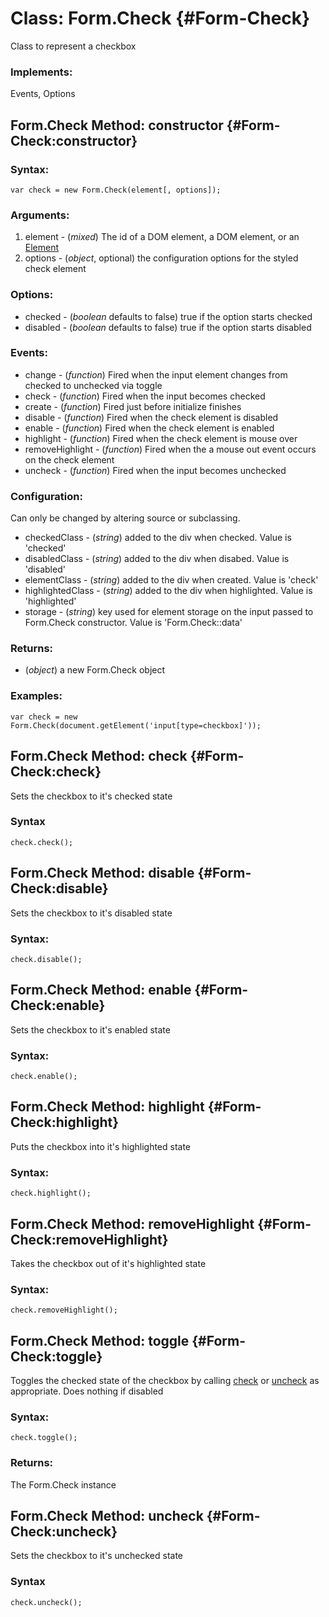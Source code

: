 Class: Form.Check {#Form-Check}
=================

Class to represent a checkbox

### Implements:

Events, Options



Form.Check Method: constructor {#Form-Check:constructor}
------------------------------

### Syntax:

	var check = new Form.Check(element[, options]);

### Arguments:

1. element						- (*mixed*) The id of a DOM element, a DOM element, or an [Element][]
1. options						- (*object*, optional) the configuration options for the styled check element

### Options:

* checked							- (*boolean* defaults to false) true if the option starts checked
* disabled						- (*boolean* defaults to false) true if the option starts disabled

### Events:

* change							- (*function*) Fired when the input element changes from checked to unchecked via toggle
* check								- (*function*) Fired when the input becomes checked
* create							- (*function*) Fired just before initialize finishes
* disable							- (*function*) Fired when the check element is disabled
* enable							- (*function*) Fired when the check element is enabled
* highlight						- (*function*) Fired when the check element is mouse over
* removeHighlight			- (*function*) Fired when the a mouse out event occurs on the check element
* uncheck							- (*function*) Fired when the input becomes unchecked

### Configuration:

Can only be changed by altering source or subclassing.

* checkedClass				- (*string*) added to the div when checked. Value is 'checked'
* disabledClass				- (*string*) added to the div when disabed. Value is 'disabled'
* elementClass				- (*string*) added to the div when created. Value is 'check'
* highlightedClass		- (*string*) added to the div when highlighted. Value is 'highlighted'
* storage							- (*string*) key used for element storage on the input passed to Form.Check constructor. Value is 'Form.Check::data'

### Returns:

* (*object*) a new Form.Check object

### Examples:

	var check = new Form.Check(document.getElement('input[type=checkbox]'));



Form.Check Method: check {#Form-Check:check}
------------------------

Sets the checkbox to it's checked state

### Syntax

	check.check();



Form.Check Method: disable {#Form-Check:disable}
--------------------------

Sets the checkbox to it's disabled state

### Syntax:

	check.disable();



Form.Check Method: enable {#Form-Check:enable}
-------------------------

Sets the checkbox to it's enabled state

### Syntax:

	check.enable();



Form.Check Method: highlight {#Form-Check:highlight}
----------------------------

Puts the checkbox into it's highlighted state

### Syntax:

	check.highlight();



Form.Check Method: removeHighlight {#Form-Check:removeHighlight}
----------------------------------

Takes the checkbox out of it's highlighted state

### Syntax:

	check.removeHighlight();



Form.Check Method: toggle {#Form-Check:toggle}
-------------------------

Toggles the checked state of the checkbox by calling [check](#Form-Check:check) or [uncheck](#Form-Check:uncheck) as appropriate. Does nothing if disabled

### Syntax:

	check.toggle();

### Returns:

The Form.Check instance



Form.Check Method: uncheck {#Form-Check:uncheck}
--------------------------

Sets the checkbox to it's unchecked state

### Syntax

	check.uncheck();



[Element]: http://mootools.net/docs/Element/Element
[Form.Check]: #Form-Check
